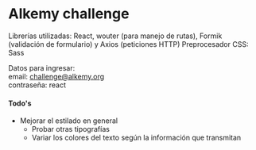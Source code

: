 # Alkemy challenge


Librerías utilizadas: React, wouter (para manejo de rutas), Formik (validación de formulario) y Axios (peticiones HTTP) 
Preprocesador CSS: Sass

Datos para ingresar:  
email: challenge@alkemy.org  
contraseña: react


#### Todo's
- Mejorar el estilado en general
  - Probar otras tipografías
  - Variar los colores del texto según la información que transmitan